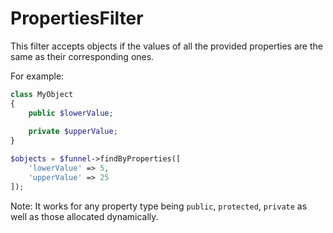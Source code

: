 # PropertiesFilter

This filter accepts objects if the values of all the provided
properties are the same as their corresponding ones.

For example:

```php
class MyObject
{
    public $lowerValue;
    
    private $upperValue;
}

$objects = $funnel->findByProperties([
    'lowerValue' => 5,
    'upperValue' => 25
]);
```

Note: It works for any property type being `public`, `protected`, `private`
as well as those allocated dynamically.

